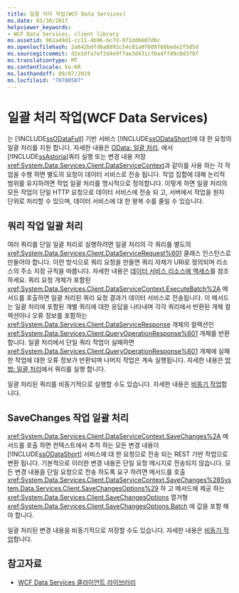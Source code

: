 ```yaml
---
title: 일괄 처리 작업(WCF Data Services)
ms.date: 03/30/2017
helpviewer_keywords:
- WCF Data Services, client library
ms.assetid: 962a49d1-cc11-4b96-bc7d-071dd6607d6c
ms.openlocfilehash: 2a642bdfd6a8891c54c01a07609760bede2f5d5d
ms.sourcegitcommit: d2e1dfa7ef2d4e9ffae3d431cf6a4ffd9c8d378f
ms.translationtype: MT
ms.contentlocale: ko-KR
ms.lasthandoff: 09/07/2019
ms.locfileid: "70780507"
---
```

# <a name="batching-operations-wcf-data-services"></a>일괄 처리 작업(WCF Data Services)
는 [!INCLUDE[ssODataFull](../../../../includes/ssodatafull-md.md)] 기반 서비스 [!INCLUDE[ssODataShort](../../../../includes/ssodatashort-md.md)]에 대 한 요청의 일괄 처리를 지원 합니다. 자세한 내용은 [OData: 일괄 처리](https://go.microsoft.com/fwlink/?LinkId=186075). 에서 [!INCLUDE[ssAstoria](../../../../includes/ssastoria-md.md)]쿼리 실행 또는 변경 내용 저장 <xref:System.Data.Services.Client.DataServiceContext>과 같이를 사용 하는 각 작업을 수행 하면 별도의 요청이 데이터 서비스로 전송 됩니다. 작업 집합에 대해 논리적 범위를 유지하려면 작업 일괄 처리를 명시적으로 정의합니다. 이렇게 하면 일괄 처리의 모든 작업이 단일 HTTP 요청으로 데이터 서비스에 전송 되 고, 서버에서 작업을 원자 단위로 처리할 수 있으며, 데이터 서비스에 대 한 왕복 수를 줄일 수 있습니다.  
  
## <a name="batching-query-operations"></a>쿼리 작업 일괄 처리  
 여러 쿼리를 단일 일괄 처리로 실행하려면 일괄 처리의 각 쿼리를 별도의 <xref:System.Data.Services.Client.DataServiceRequest%601> 클래스 인스턴스로 만들어야 합니다. 이런 방식으로 쿼리 요청을 만들면 쿼리 자체가 URI로 정의되며 리소스의 주소 지정 규칙을 따릅니다. 자세한 내용은 [데이터 서비스 리소스에 액세스](accessing-data-service-resources-wcf-data-services.md)를 참조 하세요. 쿼리 요청 개체가 포함된 <xref:System.Data.Services.Client.DataServiceContext.ExecuteBatch%2A> 메서드를 호출하면 일괄 처리된 쿼리 요청 결과가 데이터 서비스로 전송됩니다. 이 메서드는 일괄 처리에 포함된 개별 쿼리에 대한 응답을 나타내며 각각 쿼리에서 반환된 개체 컬렉션이나 오류 정보를 포함하는 <xref:System.Data.Services.Client.DataServiceResponse> 개체의 컬렉션인 <xref:System.Data.Services.Client.QueryOperationResponse%601> 개체를 반환합니다. 일괄 처리에서 단일 쿼리 작업이 실패하면 <xref:System.Data.Services.Client.QueryOperationResponse%601> 개체에 실패한 작업에 대한 오류 정보가 반환되며 나머지 작업은 계속 실행됩니다. 자세한 내용은 [방법: 일괄 처리](how-to-execute-queries-in-a-batch-wcf-data-services.md)에서 쿼리를 실행 합니다.  
  
 일괄 처리된 쿼리를 비동기적으로 실행할 수도 있습니다. 자세한 내용은 [비동기 작업](asynchronous-operations-wcf-data-services.md)합니다.  
  
## <a name="batching-the-savechanges-operation"></a>SaveChanges 작업 일괄 처리  
 <xref:System.Data.Services.Client.DataServiceContext.SaveChanges%2A> 메서드를 호출 하면 컨텍스트에서 추적 하는 모든 변경 내용이 [!INCLUDE[ssODataShort](../../../../includes/ssodatashort-md.md)] 서비스에 대 한 요청으로 전송 되는 REST 기반 작업으로 변환 됩니다. 기본적으로 이러한 변경 내용은 단일 요청 메시지로 전송되지 않습니다. 모든 변경 내용을 단일 요청으로 전송 하도록 요구 하려면 메서드를 호출 <xref:System.Data.Services.Client.DataServiceContext.SaveChanges%28System.Data.Services.Client.SaveChangesOptions%29> 하 고 메서드에 제공 하는 <xref:System.Data.Services.Client.SaveChangesOptions> 열거형 <xref:System.Data.Services.Client.SaveChangesOptions.Batch> 에 값을 포함 해야 합니다.  
  
 일괄 처리된 변경 내용을 비동기적으로 저장할 수도 있습니다. 자세한 내용은 [비동기 작업](asynchronous-operations-wcf-data-services.md)합니다.  
  
## <a name="see-also"></a>참고자료

- [WCF Data Services 클라이언트 라이브러리](wcf-data-services-client-library.md)
